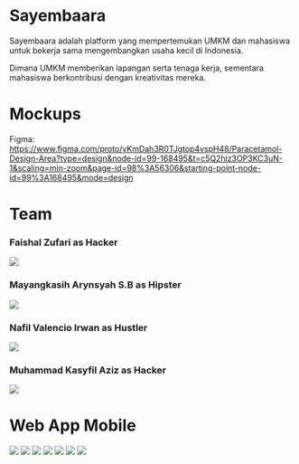 # Sayembaara

Sayembaara adalah platform yang mempertemukan UMKM dan mahasiswa untuk bekerja sama mengembangkan usaha kecil di Indonesia.

Dimana UMKM memberikan lapangan serta tenaga kerja, sementara mahasiswa berkontribusi dengan kreativitas mereka.

# Mockups

Figma: https://www.figma.com/proto/yKmDah3R0TJgtop4vspH48/Paracetamol-Design-Area?type=design&node-id=99-168495&t=c5Q2hiz3OP3KC3uN-1&scaling=min-zoom&page-id=98%3A56306&starting-point-node-id=99%3A168495&mode=design

# Team

### Faishal Zufari as Hacker

<img src="images/Isal.png"/>

### Mayangkasih Arynsyah S.B as Hipster

<img src="images/Aryn.png"/>

### Nafil Valencio Irwan as Hustler

<img src="images/Cio.png"/>

### Muhammad Kasyfil Aziz as Hacker

<img src="images/Aziz.png"/>

# Web App Mobile

<img src="images/Daftar.png"/>
<img src="images/Daftar_Role.png"/>
<img src="images/Login.png"/>
<img src="images/Home.png"/>
<img src="images/Upload.png"/>
<img src="images/Detail_Sayembara.png"/>
<img src="images/Profile.png"/>
